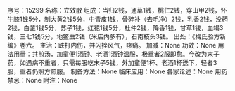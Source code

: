 序号：15299
名称：立效散
组成：当归2钱，通草1钱，桃仁2钱，穿山甲2钱，怀牛膝1钱5分，制大黄2钱5分，中青皮1钱，骨碎补（去毛净）2钱，乳香2钱，没药2钱，白芷1钱5分，苏子1钱，红花1钱5分，杜仲2钱，降香1钱，甘草1钱，血竭3钱，三七1钱5分，地鳖虫2钱（米店内多有），石南枝头3钱。
出处：《梅氏验方新编》卷六。
主治：跌打内伤，并闪挫风气，疼痛。
加减：None
功效：None
用法用量：共煎汤，加童便1酒钟、老酒1酒钟温服，极重者2服即愈。今改为末子药，如遇病不重者，只需每服吃末子5钱，外加童便1杯、老酒1杯送下，轻者3服，重者仍照方煎服。
制备方法：None
临床应用：None
各家论述：None
用药禁忌：None
附注：None

